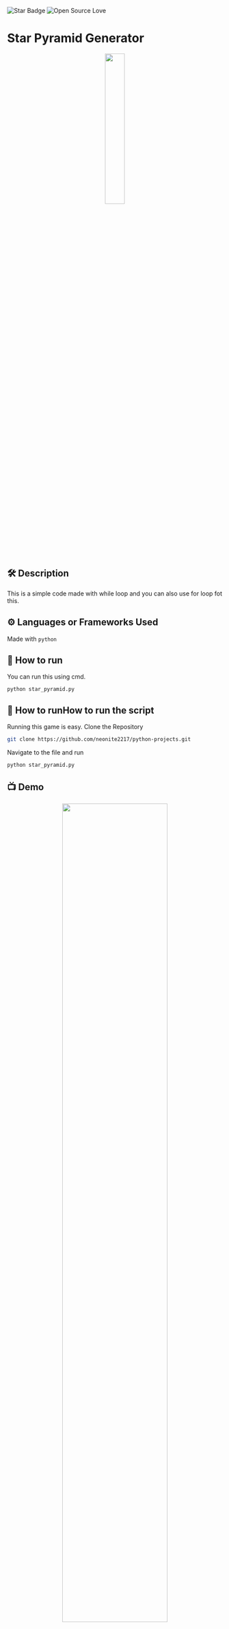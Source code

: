 <!--Please do not remove this part-->
![Star Badge](https://img.shields.io/static/v1?label=%F0%9F%8C%9F&message=If%20Useful&style=style=flat&color=BC4E99)
![Open Source Love](https://badges.frapsoft.com/os/v1/open-source.svg?v=103)

# Star Pyramid Generator

<p align="center">
<img src="https://static.takeuforward.org/wp/uploads/2023/02/image-11.png" width=30% height=30%>

## 🛠️ Description

This is a simple code made with while loop and you can also use for loop fot this.

## ⚙️ Languages or Frameworks Used

Made with `python`

## 🌟 How to run
You can run this using cmd.

`python star_pyramid.py`
## 🌟 How to runHow to run the script
Running this game is easy.
Clone the Repository
```sh
git clone https://github.com/neonite2217/python-projects.git
```
Navigate to the file and run 
```sh
python star_pyramid.py
```
## 📺 Demo
<p align="center">
<img src="https://github.com/ss.png" width=70% height=70%>

## 🤖 Author
[Biswaketan](https://github.com/neonite2217/)
